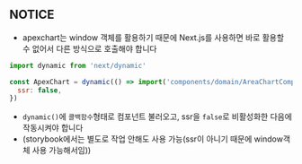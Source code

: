## NOTICE
* apexchart는 window 객체를 활용하기 때문에 Next.js를 사용하면 바로 활용할 수 없어서 다른 방식으로 호출해야 합니다

```jsx
import dynamic from 'next/dynamic'

const ApexChart = dynamic(() => import('components/domain/AreaChartComponent'), {
  ssr: false,
})
```
- `dynamic()`에 `콜백함수`형태로 컴포넌트 불러오고, ssr을 `false`로 비활성화한 다음에 작동시켜야 합니다
- (storybook에서는 별도로 작업 안해도 사용 가능(ssr이 아니기 때문에 window객체 사용 가능해서임))